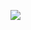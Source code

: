<p max-width="100">
<img align="center" src="https://github-readme-streak-stats.herokuapp.com/?user=Hagane3">
</p>
